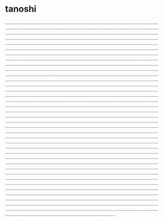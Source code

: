 # tanoshi

.....................................................................................................................................................................................................................................................................................................................................................................................................................................................................................................................................................................................................................................................................................................................................................................................................................................................................................................................................................................................................................................................................................................................................................................................................................................................................................................................................................................................................................................................................................................................................................................................................................................................................................................................................................................................................................................................................................................................................................................................................................................................................................................................................................................................................................................................................................................................................................................................................................................................................................................................................................................................................................................................................................................................................................................................................................................................................................................................................................................................................................................................................................................................................................................................................................................................................................................................................................................................................................................................................................................................................................................................................................................................................................................................................................................................................................................................................................................................................................................................................................................................................................................................................................................................................................................................................................................................................................................................................................................................................................................................................................................................................................................................................................................................................................................................................................................................................